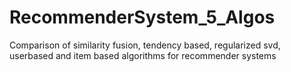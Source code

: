 # RecommenderSystem_5_Algos
Comparison of similarity fusion, tendency based, regularized svd, userbased and item based algorithms for recommender systems
